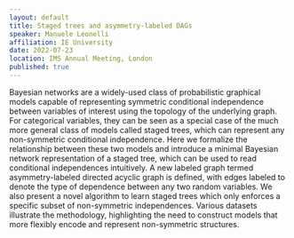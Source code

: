 ```yaml
---
layout: default
title: Staged trees and asymmetry-labeled DAGs
speaker: Manuele Leonelli
affiliation: IE University
date: 2022-07-23
location: IMS Annual Meeting, London
published: true
---
```


Bayesian networks are a widely-used class of probabilistic graphical models capable of representing symmetric conditional independence between variables of interest using the topology of the underlying graph. For categorical variables, they can be seen as a special case of the much more general class of models called staged trees, which can represent any non-symmetric conditional independence. Here we formalize the relationship between these two models and introduce a minimal Bayesian network representation of a staged tree, which can be used to read conditional independences intuitively. A new labeled graph termed asymmetry-labeled directed acyclic graph is defined, with edges labeled to denote the type of dependence between any two random variables. We also present a novel algorithm to learn staged trees which only enforces a specific subset of non-symmetric independences. Various datasets illustrate the methodology, highlighting the need to construct models that more flexibly encode and represent non-symmetric structures. 
